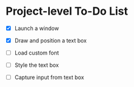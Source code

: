 # Project-level To-Do List

- [x] Launch a window
- [x] Draw and position a text box
- [ ] Load custom font
- [ ] Style the text box
- [ ] Capture input from text box

